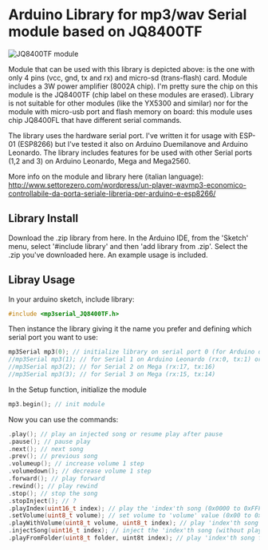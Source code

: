 # Arduino Library for mp3/wav Serial module based on JQ8400TF

![JQ8400TF module](https://github.com/Cyb3rn0id/mp3Serial_JQ8400TF/blob/master/documents/mp3wav_module.jpg)

Module that can be used with this library is depicted above: is the one with only 4 pins (vcc, gnd, tx and rx) and micro-sd  (trans-flash) card. Module includes a 3W power amplifier (8002A chip). I'm pretty sure the chip on this module is the JQ8400TF (chip label on these modules are erased). Library is not suitable for other modules (like the YX5300 and similar) nor for the module with micro-usb port and flash memory on board: this module uses chip JQ8400FL that have different serial commands. 

The library uses the hardware serial port. I've written it for usage with ESP-01 (ESP8266) but I've tested it also on Arduino Duemilanove and Arduino Leonardo. The library includes features for be used with other Serial ports (1,2 and 3) on Arduino Leonardo, Mega and Mega2560.

More info on the module and library here (italian language): http://www.settorezero.com/wordpress/un-player-wavmp3-economico-controllabile-da-porta-seriale-libreria-per-arduino-e-esp8266/

## Library Install

Download the .zip library from here. In the Arduino IDE, from the 'Sketch' menu, select '#include library' and then 'add library from .zip'. Select the .zip you've downloaded here. An example usage is included.

## Libray Usage

In your arduino sketch, include library:

```C
#include <mp3serial_JQ8400TF.h>
```

Then instance the library giving it the name you prefer and defining which serial port you want to use:

```C
mp3Serial mp3(0); // initialize library on serial port 0 (for Arduino duemilanove, ESP8266 and others)
//mp3Serial mp3(1); // for Serial 1 on Arduino Leonardo (rx:0, tx:1) or Mega (rx:19, tx:18)
//mp3Serial mp3(2); // for Serial 2 on Mega (rx:17, tx:16)
//mp3Serial mp3(3); // for Serial 3 on Mega (rx:15, tx:14)
```

In the Setup function, initialize the module

```C
mp3.begin(); // init module
```

Now you can use the commands:

```C
.play(); // play an injected song or resume play after pause
.pause(); // pause play
.next(); // next song
.prev(); // previous song
.volumeup(); // increase volume 1 step
.volumedown(); // decrease volume 1 step
.forward(); // play forward
.rewind(); // play rewind
.stop(); // stop the song
.stopInject(); // ?
.playIndex(uint16_t index); // play the 'index'th song (0x0000 to 0xFFFF)
.setVolume(uint8_t volume); // set volume to 'volume' value (0x00 to 0x30)
.playWithVolume(uint8_t volume, uint8_t index); // play 'index'th song at 'volume' volume value
.injectSong(uint16_t index); // inject the 'index'th song (without playing it)
.playFromFolder(uint8_t folder, uint8t index); // play 'index'th song from 'folder'th folder
```
